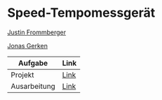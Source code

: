 # Speed-Tempomessgerät

[Justin Frommberger](https://github.com/JustinF97)

[Jonas Gerken](https://github.com/JonasGerken)

| Aufgabe       |   Link   |                                                                                                               
| ------------- | -------- |
| Projekt       |[Link](https://github.com/JustinF97/DL_Driver_Drowsiness_detection/tree/main/Projekt/Drowsiness%20detection)|  
| Ausarbeitung  |[Link](https://github.com/JustinF97/DL_Driver_Drowsiness_detection/tree/main/Ausarbeitung/DeepLearning_Latex)|
